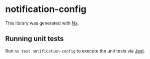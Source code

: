 # notification-config

This library was generated with [Nx](https://nx.dev).

## Running unit tests

Run `nx test notification-config` to execute the unit tests via [Jest](https://jestjs.io).
